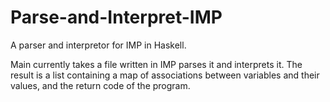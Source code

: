 # Parse-and-Interpret-IMP
A parser and interpretor for IMP in Haskell.

Main currently takes a file written in IMP
parses it and interprets it. The result
is a list containing a map of associations
between variables and their values, and
the return code of the program.

